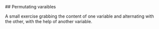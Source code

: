 <div text-align="center" >
## Permutating varaibles
  
A small exercise grabbing the content of one variable and alternating with the other, with the help of another variable.
